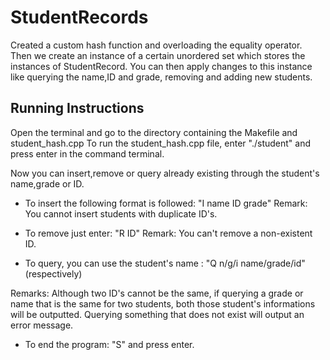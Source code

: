# StudentRecords

Created a custom hash function and overloading the equality operator. Then we create an instance of a certain unordered set which stores the instances of StudentRecord. You can then apply changes to this instance like querying the name,ID and grade, removing and adding new students.

Running Instructions
---------------------
Open the terminal and go to the directory containing the Makefile and student_hash.cpp
To run the student_hash.cpp file, enter "./student" and press enter in the command terminal. 

Now you can insert,remove or query already existing through the student's name,grade or ID.
- To insert the following format is followed: 
	"I name ID grade"
  Remark: You cannot insert students with duplicate ID's. 

- To remove just enter:
	"R ID"
  Remark: You can't remove a non-existent ID.

- To query, you can use the student's name :
	"Q n/g/i name/grade/id" (respectively)

Remarks: Although two ID's cannot be the same, if querying a grade or name that is the same for two students, both those student's informations will be outputted.
Querying something that does not exist will output an error message.
- To end the program:
 "S" and press enter.
